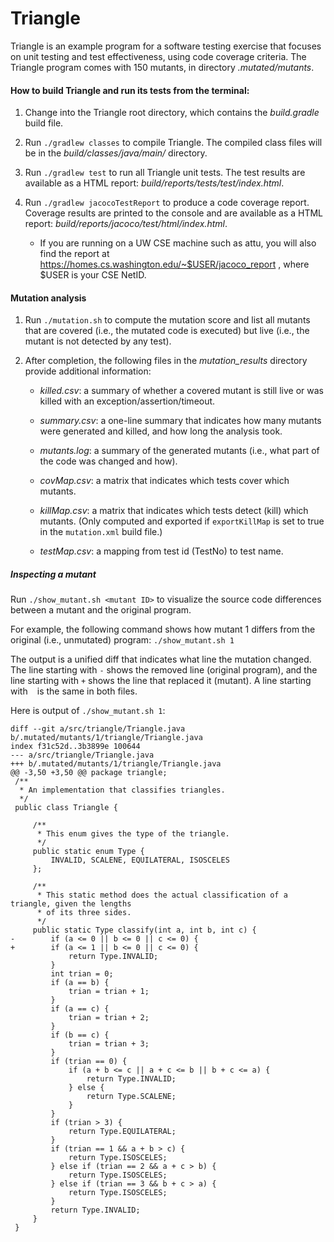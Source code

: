 # Triangle
Triangle is an example program for a software testing exercise that focuses on
unit testing and test effectiveness, using code coverage criteria.
The Triangle program comes with 150 mutants, in directory *.mutated/mutants*.

#### How to build Triangle and run its tests from the terminal:

1. Change into the Triangle root directory, which contains the *build.gradle* build
   file.

2. Run `./gradlew classes` to compile Triangle. The compiled class files will be in
   the *build/classes/java/main/* directory.

3. Run `./gradlew test` to run all Triangle unit tests. The test results are
   available as a HTML report: *build/reports/tests/test/index.html*.

4. Run `./gradlew jacocoTestReport` to produce a code coverage report.
   Coverage results are printed to the console and are available as
   a HTML report: *build/reports/jacoco/test/html/index.html*.
    * If you are running on a UW CSE machine such as attu, you will also find the report at
      https://homes.cs.washington.edu/~$USER/jacoco_report , where $USER is your CSE NetID.

#### Mutation analysis

1. Run `./mutation.sh` to compute the mutation score and list all mutants that
are covered (i.e., the mutated code is executed) but live (i.e., the mutant is
not detected by any test).

2. After completion, the following files in the *mutation_results* directory
provide additional information:

    - *killed.csv*:  a summary of whether a covered mutant is still live or was
                     killed with an exception/assertion/timeout.

    - *summary.csv*: a one-line summary that indicates how many mutants were
                     generated and killed, and how long the analysis took.

    - *mutants.log*: a summary of the generated mutants (i.e., what part of the
                     code was changed and how).

    - *covMap.csv*:  a matrix that indicates which tests cover which mutants.

    - *killMap.csv*: a matrix that indicates which tests detect (kill) which
                     mutants. (Only computed and exported if `exportKillMap` is
                     set to true in the `mutation.xml` build file.)

    - *testMap.csv*: a mapping from test id (TestNo) to test name.

##### Inspecting a mutant

Run `./show_mutant.sh <mutant ID>` to visualize the source code
differences between a mutant and the original program.

For example, the following command shows how mutant 1 differs from the original
(i.e., unmutated) program:
`./show_mutant.sh 1`

The output is a unified diff that indicates what line the mutation changed.
The line starting with `-` shows the removed line (original program),
and the line starting with `+` shows the line that replaced it (mutant).
A line starting with ` ` is the same in both files.

Here is output of `./show_mutant.sh 1`:

```
diff --git a/src/triangle/Triangle.java b/.mutated/mutants/1/triangle/Triangle.java
index f31c52d..3b3899e 100644
--- a/src/triangle/Triangle.java
+++ b/.mutated/mutants/1/triangle/Triangle.java
@@ -3,50 +3,50 @@ package triangle;
 /**
  * An implementation that classifies triangles.
  */
 public class Triangle {

     /**
      * This enum gives the type of the triangle.
      */
     public static enum Type {
         INVALID, SCALENE, EQUILATERAL, ISOSCELES
     };

     /**
      * This static method does the actual classification of a triangle, given the lengths
      * of its three sides.
      */
     public static Type classify(int a, int b, int c) {
-        if (a <= 0 || b <= 0 || c <= 0) {
+        if (a <= 1 || b <= 0 || c <= 0) {
             return Type.INVALID;
         }
         int trian = 0;
         if (a == b) {
             trian = trian + 1;
         }
         if (a == c) {
             trian = trian + 2;
         }
         if (b == c) {
             trian = trian + 3;
         }
         if (trian == 0) {
             if (a + b <= c || a + c <= b || b + c <= a) {
                 return Type.INVALID;
             } else {
                 return Type.SCALENE;
             }
         }
         if (trian > 3) {
             return Type.EQUILATERAL;
         }
         if (trian == 1 && a + b > c) {
             return Type.ISOSCELES;
         } else if (trian == 2 && a + c > b) {
             return Type.ISOSCELES;
         } else if (trian == 3 && b + c > a) {
             return Type.ISOSCELES;
         }
         return Type.INVALID;
     }
 }
```
